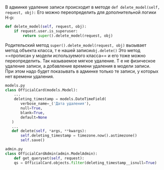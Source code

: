 В админке удаление записи происходит в методе
`def delete_model(self, request, obj):`
Его можно переопределить для дополнительной логики
Н-р: 
```python
def delete_model(self, request, obj):
	if request.user.is_superuser:
		return super().delete_model(request, obj)
```
 Родительский метод `super().delete_model(request, obj)`  вызывает метод объекта класса, т е нашей записи`obj.delete()`
 Это метод ==прописан у модели используемого класса== и его тоже можно переопределить. Так называемое мягкое удаление. Т е не физическое удаление записи, а добавление времени удаления в модели записи. При этом надо будет показывать в админке только те записи, у которых нет времени удаления.
 ```python
 models.py
 class OfficialCard(models.Model):
	 ...
	 deleting_timestamp = models.DateTimeField(
		verbose_name=_('Дата удаления'),
		null=True,
		blank=True,
		default=None
	)
	...
	def delete(self, *args, **kwargs):
		self.deleting_timestamp = timezone.now().astimezone()
		self.save()
```
```python
admin.py
class OfficialCardAdmin(admin.ModelAdmin):
	def get_queryset(self, request):
	qs = OfficialCard.objects.filter(deleting_timestamp__isnull=True)
```